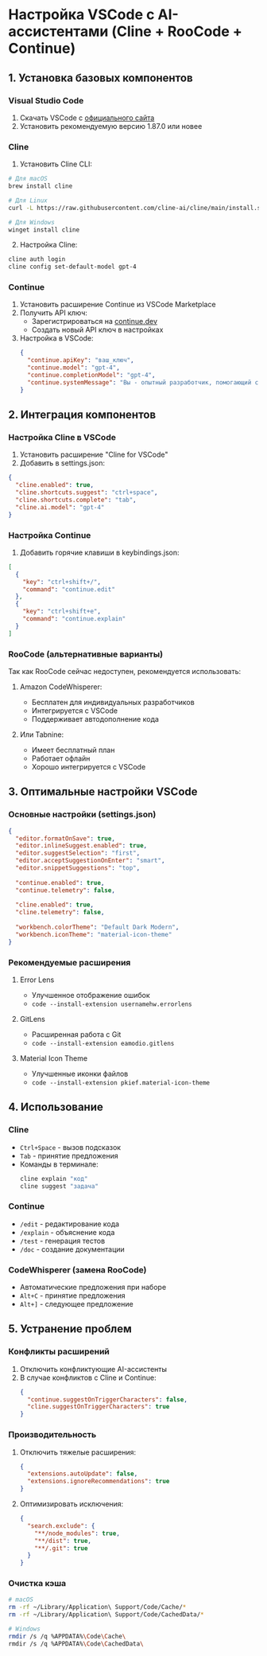 # Настройка VSCode с AI-ассистентами (Cline + RooCode + Continue)

## 1. Установка базовых компонентов

### Visual Studio Code
1. Скачать VSCode с [официального сайта](https://code.visualstudio.com/)
2. Установить рекомендуемую версию 1.87.0 или новее

### Cline
1. Установить Cline CLI:
```bash
# Для macOS
brew install cline

# Для Linux
curl -L https://raw.githubusercontent.com/cline-ai/cline/main/install.sh | bash

# Для Windows
winget install cline
```

2. Настройка Cline:
```bash
cline auth login
cline config set-default-model gpt-4
```

### Continue
1. Установить расширение Continue из VSCode Marketplace
2. Получить API ключ:
   - Зарегистрироваться на [continue.dev](https://continue.dev/)
   - Создать новый API ключ в настройках
3. Настройка в VSCode:
   ```json
   {
     "continue.apiKey": "ваш_ключ",
     "continue.model": "gpt-4",
     "continue.completionModel": "gpt-4",
     "continue.systemMessage": "Вы - опытный разработчик, помогающий с кодом"
   }
   ```

## 2. Интеграция компонентов

### Настройка Cline в VSCode
1. Установить расширение "Cline for VSCode"
2. Добавить в settings.json:
```json
{
  "cline.enabled": true,
  "cline.shortcuts.suggest": "ctrl+space",
  "cline.shortcuts.complete": "tab",
  "cline.ai.model": "gpt-4"
}
```

### Настройка Continue
1. Добавить горячие клавиши в keybindings.json:
```json
[
  {
    "key": "ctrl+shift+/",
    "command": "continue.edit"
  },
  {
    "key": "ctrl+shift+e",
    "command": "continue.explain"
  }
]
```

### RooCode (альтернативные варианты)
Так как RooCode сейчас недоступен, рекомендуется использовать:
1. Amazon CodeWhisperer:
   - Бесплатен для индивидуальных разработчиков
   - Интегрируется с VSCode
   - Поддерживает автодополнение кода

2. Или Tabnine:
   - Имеет бесплатный план
   - Работает офлайн
   - Хорошо интегрируется с VSCode

## 3. Оптимальные настройки VSCode

### Основные настройки (settings.json)
```json
{
  "editor.formatOnSave": true,
  "editor.inlineSuggest.enabled": true,
  "editor.suggestSelection": "first",
  "editor.acceptSuggestionOnEnter": "smart",
  "editor.snippetSuggestions": "top",
  
  "continue.enabled": true,
  "continue.telemetry": false,
  
  "cline.enabled": true,
  "cline.telemetry": false,
  
  "workbench.colorTheme": "Default Dark Modern",
  "workbench.iconTheme": "material-icon-theme"
}
```

### Рекомендуемые расширения
1. Error Lens
   - Улучшенное отображение ошибок
   - `code --install-extension usernamehw.errorlens`

2. GitLens
   - Расширенная работа с Git
   - `code --install-extension eamodio.gitlens`

3. Material Icon Theme
   - Улучшенные иконки файлов
   - `code --install-extension pkief.material-icon-theme`

## 4. Использование

### Cline
- `Ctrl+Space` - вызов подсказок
- `Tab` - принятие предложения
- Команды в терминале:
  ```bash
  cline explain "код"
  cline suggest "задача"
  ```

### Continue
- `/edit` - редактирование кода
- `/explain` - объяснение кода
- `/test` - генерация тестов
- `/doc` - создание документации

### CodeWhisperer (замена RooCode)
- Автоматические предложения при наборе
- `Alt+C` - принятие предложения
- `Alt+]` - следующее предложение

## 5. Устранение проблем

### Конфликты расширений
1. Отключить конфликтующие AI-ассистенты
2. В случае конфликтов с Cline и Continue:
   ```json
   {
     "continue.suggestOnTriggerCharacters": false,
     "cline.suggestOnTriggerCharacters": true
   }
   ```

### Производительность
1. Отключить тяжелые расширения:
   ```json
   {
     "extensions.autoUpdate": false,
     "extensions.ignoreRecommendations": true
   }
   ```

2. Оптимизировать исключения:
   ```json
   {
     "search.exclude": {
       "**/node_modules": true,
       "**/dist": true,
       "**/.git": true
     }
   }
   ```

### Очистка кэша
```bash
# macOS
rm -rf ~/Library/Application\ Support/Code/Cache/*
rm -rf ~/Library/Application\ Support/Code/CachedData/*

# Windows
rmdir /s /q %APPDATA%\Code\Cache\
rmdir /s /q %APPDATA%\Code\CachedData\
``` 